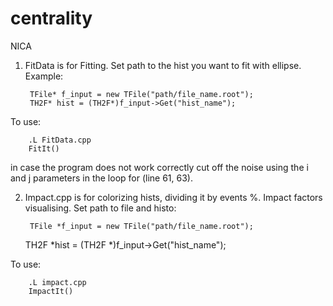 # centrality
NICA

1. FitData is for Fitting. Set path to the hist you want to fit with ellipse.
Example:
        
        TFile* f_input = new TFile("path/file_name.root");
        TH2F* hist = (TH2F*)f_input->Get("hist_name");
To use: 

        .L FitData.cpp
        FitIt()

in case the program does not work correctly cut off the noise using the i and j parameters in the loop for (line 61, 63).

2. Impact.cpp is for colorizing hists, dividing it by events %. Impact factors visualising.
Set path to file and histo:

        TFile *f_input = new TFile("path/file_name.root");
	TH2F *hist = (TH2F *)f_input->Get("hist_name");
	
To use:

        .L impact.cpp
        ImpactIt()
